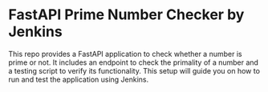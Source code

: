 # FastAPI Prime Number Checker by Jenkins

This repo provides a FastAPI application to check whether a number is prime or not. It includes an endpoint to check the primality of a number and a testing script to verify its functionality. This setup will guide you on how to run and test the application using Jenkins.
